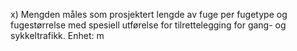 x) Mengden måles som prosjektert lengde av fuge per fugetype og fugestørrelse med spesiell utførelse for tilrettelegging for gang- og sykkeltrafikk. Enhet: m

